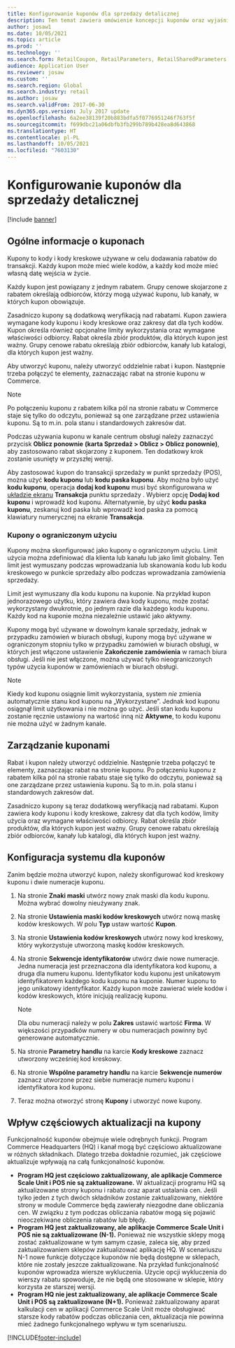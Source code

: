 ```yaml
---
title: Konfigurowanie kuponów dla sprzedaży detalicznej
description: Ten temat zawiera omówienie koncepcji kuponów oraz wyjaśnienie, jak je konfigurować w rozwiązaniu Dynamics 365 Commerce.
author: josaw1
ms.date: 10/05/2021
ms.topic: article
ms.prod: ''
ms.technology: ''
ms.search.form: RetailCoupon, RetailParameters, RetailSharedParameters
audience: Application User
ms.reviewer: josaw
ms.custom: ''
ms.search.region: Global
ms.search.industry: retail
ms.author: josaw
ms.search.validFrom: 2017-06-30
ms.dyn365.ops.version: July 2017 update
ms.openlocfilehash: 6a2ee38139f20b883bdfa5f0776951246f763f5f
ms.sourcegitcommit: f699dbc21a06dbfb3fb299b789b428ea8d643868
ms.translationtype: HT
ms.contentlocale: pl-PL
ms.lasthandoff: 10/05/2021
ms.locfileid: "7603130"
---
```

# <a name="set-up-coupons-for-retail-sales"></a>Konfigurowanie kuponów dla sprzedaży detalicznej

[!include [banner](includes/banner.md)]

## <a name="overview-of-coupons"></a>Ogólne informacje o kuponach

Kupony to kody i kody kreskowe używane w celu dodawania rabatów do transakcji. Każdy kupon może mieć wiele kodów, a każdy kod może mieć własną datę wejścia w życie.

Każdy kupon jest powiązany z jednym rabatem. Grupy cenowe skojarzone z rabatem określają odbiorców, którzy mogą używać kuponu, lub kanały, w których kupon obowiązuje.

Zasadniczo kupony są dodatkową weryfikacją nad rabatami. Kupon zawiera wymagane kody kuponu i kody kreskowe oraz zakresy dat dla tych kodów. Kupon określa również opcjonalne limity wykorzystania oraz wymagane właściwości odbiorcy. Rabat określa zbiór produktów, dla których kupon jest ważny. Grupy cenowe rabatu określają zbiór odbiorców, kanały lub katalogi, dla których kupon jest ważny.

Aby utworzyć kuponu, należy utworzyć oddzielnie rabat i kupon. Następnie trzeba połączyć te elementy, zaznaczając rabat na stronie kuponu w Commerce.

> [!NOTE]
> Po połączeniu kuponu z rabatem kilka pól na stronie rabatu w Commerce staje się tylko do odczytu, ponieważ są one zarządzane przez ustawienia kuponu. Są to m.in. pola stanu i standardowych zakresów dat.
> 
> Podczas używania kuponu w kanale centrum obsługi należy zaznaczyć przycisk **Oblicz ponownie** **(karta Sprzedaż > Oblicz > Oblicz ponownie)**, aby zastosowano rabat skojarzony z kuponem. Ten dodatkowy krok zostanie usunięty w przyszłej wersji.

Aby zastosować kupon do transakcji sprzedaży w punkt sprzedaży (POS), można użyć **kodu kuponu** lub **kodu paska kuponu**. Aby można było użyć **kodu kuponu**, operacja **dodaj kod kuponu** musi być skonfigurowana w [układzie ekranu](pos-screen-layouts.md) **Transakcja** punktu sprzedaży . Wybierz opcję **Dodaj kod kuponu** i wprowadź kod kuponu. Alternatywnie, by użyć **kodu paska kuponu**, zeskanuj kod paska lub wprowadź kod paska za pomocą klawiatury numerycznej na ekranie **Transakcja**.

### <a name="limited-use-coupons"></a>Kupony o ograniczonym użyciu

Kupony można skonfigurować jako kupony o ograniczonym użyciu. Limit użycia można zdefiniować dla klienta lub kanału lub jako limit globalny. Ten limit jest wymuszany podczas wprowadzania lub skanowania kodu lub kodu kreskowego w punkcie sprzedaży albo podczas wprowadzania zamówienia sprzedaży.

Limit jest wymuszany dla kodu kuponu na kuponie. Na przykład kupon jednorazowego użytku, który zawiera dwa kody kuponu, może zostać wykorzystany dwukrotnie, po jednym razie dla każdego kodu kuponu. Każdy kod na kuponie można niezależnie ustawić jako aktywny.

Kupony mogą być używane w dowolnym kanale sprzedaży, jednak w przypadku zamówień w biurach obsługi, kupony mogą być używane w ograniczonym stopniu tylko w przypadku zamówień w biurach obsługi, w których jest włączone ustawienie **Zakończenie zamówienia** w ramach biura obsługi. Jeśli nie jest włączone, można używać tylko nieograniczonych typów użycia kuponów w zamówieniach w biurach obsługi.

> [!NOTE]
> Kiedy kod kuponu osiągnie limit wykorzystania, system *nie* zmienia automatycznie stanu kod kuponu na „Wykorzystane”. Jednak kod kuponu osiągnął limit użytkowania i nie można go użyć. Jeśli stan kodu kuponu zostanie ręcznie ustawiony na wartość inną niż **Aktywne**, to kodu kuponu nie można użyć w żadnym kanale.  

## <a name="managing-coupons"></a>Zarządzanie kuponami

Rabat i kupon należy utworzyć oddzielnie. Następnie trzeba połączyć te elementy, zaznaczając rabat na stronie kuponu. Po połączeniu kuponu z rabatem kilka pól na stronie rabatu staje się tylko do odczytu, ponieważ są one zarządzane przez ustawienia kuponu. Są to m.in. pola stanu i standardowych zakresów dat.

Zasadniczo kupony są teraz dodatkową weryfikacją nad rabatami. Kupon zawiera kody kuponu i kody kreskowe, zakresy dat dla tych kodów, limity użycia oraz wymagane właściwości odbiorcy. Rabat określa zbiór produktów, dla których kupon jest ważny. Grupy cenowe rabatu określają zbiór odbiorców, kanały lub katalogi, dla których kupon jest ważny.

## <a name="system-setup-for-coupons"></a>Konfiguracja systemu dla kuponów

Zanim będzie można utworzyć kupon, należy skonfigurować kod kreskowy kuponu i dwie numeracje kuponu.

1. Na stronie **Znaki maski** utwórz nowy znak maski dla kodu kuponu. Można wybrać dowolny nieużywany znak.
2. Na stronie **Ustawienia maski kodów kreskowych** utwórz nową maskę kodów kreskowych. W polu **Typ** ustaw wartość **Kupon**.
3. Na stronie **Ustawienia kodów kreskowych** utwórz nowy kod kreskowy, który wykorzystuje utworzoną maskę kodów kreskowych.
4. Na stronie **Sekwencje identyfikatorów** utwórz dwie nowe numeracje. Jedna numeracja jest przeznaczona dla identyfikatora kod kuponu, a druga dla numeru kuponu. Identyfikator kodu kuponu jest unikatowym identyfikatorem każdego kodu kuponu na kuponie. Numer kuponu to jego unikatowy identyfikator. Każdy kupon może zawierać wiele kodów i kodów kreskowych, które inicjują realizację kuponu.

    > [!NOTE]
    > Dla obu numeracji należy w polu **Zakres** ustawić wartość **Firma**. W większości przypadków numery w obu numeracjach powinny być generowane automatycznie.

5. Na stronie **Parametry handlu** na karcie **Kody kreskowe** zaznacz utworzony wcześniej kod kreskowy.
6. Na stronie **Wspólne parametry handlu** na karcie **Sekwencje numerów** zaznacz utworzone przez siebie numeracje numeru kuponu i identyfikatora kod kuponu.
7. Teraz można otworzyć stronę **Kupony** i utworzyć nowe kupony.

## <a name="the-effect-of-partial-updates-on-coupons"></a>Wpływ częściowych aktualizacji na kupony

Funkcjonalność kuponów obejmuje wiele odrębnych funkcji. Program Commerce Headquarters (HQ) i kanał mogą być częściowo aktualizowane w różnych składnikach. Dlatego trzeba dokładnie rozumieć, jak częściowe aktualizuje wpływają na całą funkcjonalność kuponów.

- **Program HQ jest częściowo zaktualizowany, ale aplikacje Commerce Scale Unit i POS nie są zaktualizowane.** W aktualizacji programu HQ są aktualizowane strony kuponu i rabatu oraz aparat ustalania cen. Jeśli tylko jeden z tych dwóch składników zostanie zaktualizowany, niektóre strony w module Commerce będą zawierały niezgodne dane obliczania cen. W związku z tym podczas obliczania rabatów mogą się pojawić nieoczekiwane obliczenia rabatów lub błędy.
- **Program HQ jest zaktualizowany, ale aplikacje Commerce Scale Unit i POS nie są zaktualizowane (N-1).** Ponieważ nie wszystkie sklepy mogą zostać zaktualizowane w tym samym czasie, zaleca się, aby przed zaktualizowaniem sklepów zaktualizować aplikację HQ. W scenariuszu N-1 nowe funkcje dotyczące kuponów nie będą dostępne w sklepach, które nie zostały jeszcze zaktualizowane. Na przykład funkcjonalność kuponów wprowadza wiersze wykluczenia. Użycie opcji wykluczenia do wierszy rabatu spowoduje, że nie będą one stosowane w sklepie, który korzysta ze starszej wersji.
- **Program HQ nie jest zaktualizowany, ale aplikacje Commerce Scale Unit i POS są zaktualizowane (N+1).** Ponieważ zaktualizowany aparat kalkulacji cen w aplikacji Commerce Scale Unit może obsługiwać starsze kody rabatów podczas obliczania cen, aktualizacja nie powinna mieć żadnego funkcjonalnego wpływu w tym scenariuszu.


[!INCLUDE[footer-include](../includes/footer-banner.md)]
